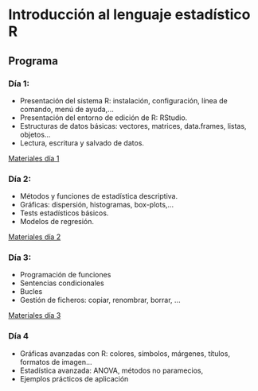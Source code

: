 Introducción al lenguaje estadístico R
=================================================

Programa
--------

### Día 1:
- Presentación del sistema R: instalación, configuración, línea de comando, menú de ayuda,... 
- Presentación del entorno de edición de R: RStudio. 
- Estructuras de datos básicas: vectores, matrices, data.frames, listas, objetos...
- Lectura, escritura y salvado de datos.

[Materiales día 1](materiales/intro_r_materiales1.zip)


### Día 2: 
- Métodos y funciones de estadística descriptiva.
- Gráficas: dispersión, histogramas, box-plots,...
- Tests estadísticos básicos.
- Modelos de regresión.

[Materiales día 2](materiales/intro_r_materiales2.zip)


### Día 3:
- Programación de funciones
- Sentencias condicionales
- Bucles 
- Gestión de ficheros: copiar, renombrar, borrar, ...

[Materiales día 3](materiales/intro_r_materiales3.zip)


### Día 4
- Gráficas avanzadas con R: colores, símbolos, márgenes, títulos, formatos de imagen...
- Estadística avanzada: ANOVA, métodos no paramecios, 
- Ejemplos prácticos de aplicación
